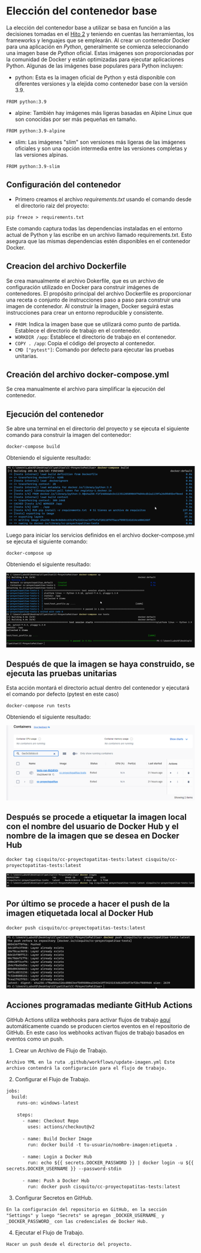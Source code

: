 # Elección del contenedor base

La elección del contenedor base a utilizar se basa en función a las decisiones tomadas en el [Hito 2](./../hito2/hito2.md) y teniendo en cuentas las herramientas, los frameworks y lenguajes que se emplearán. Al crear un contenedor Docker para una aplicación en _Python_, generalmente se comienza seleccionando una imagen base de _Python_ oficial. Estas imágenes son proporcionadas por la comunidad de Docker y están optimizadas para ejecutar aplicaciones Python. Algunas de las imágenes base populares para Python incluyen:

- python: Esta es la imagen oficial de Python y está disponible con diferentes versiones y la elejida como contenedor base con la versión 3.9.

```text
FROM python:3.9
```

- alpine: También hay imágenes más ligeras basadas en Alpine Linux que son conocidas por ser más pequeñas en tamaño.

```text
FROM python:3.9-alpine
```

- slim: Las imágenes "slim" son versiones más ligeras de las imágenes oficiales y son una opción intermedia entre las versiones completas y las versiones alpinas.

```text
FROM python:3.9-slim
```

## Configuración del contenedor

- Primero creamos el archivo _requirements.txt_ usando el comando desde el directorio raiz del proyecto:

```text
pip freeze > requirements.txt
```

Este comando captura todas las dependencias instaladas en el entorno actual de Python y las escribe en un archivo llamado requirements.txt. Esto asegura que las mismas dependencias estén disponibles en el contenedor Docker.

## Creacion del archivo Dockerfile

Se crea manualmente el archivo Dokerfile, que es un archivo de configuración utilizado en Docker para construir imágenes de contenedores. El propósito principal del archivo Dockerfile es proporcionar una receta o conjunto de instrucciones paso a paso para construir una imagen de contenedor. Al construir la imagen, Docker seguirá estas instrucciones para crear un entorno reproducible y consistente.

- `FROM`: Indica la imagen base que se utilizará como punto de partida. Establece el directorio de trabajo en el contenedor.
- `WORKDIR /app`: Establece el directorio de trabajo en el contenedor.
- `COPY . /app`: Copia el código del proyecto al contenedor.
- `CMD ["pytest"]`: Comando por defecto para ejecutar las pruebas unitarias.

## Creación del archivo docker-compose.yml

Se crea manualmente el archivo para simplificar la ejecución del contenedor.

## Ejecución del contenedor

Se abre una terminal en el directorio del proyecto y se ejecuta el siguiente comando para construir la imagen del contenedor:

```text
docker-compose build
```

Obteniendo el siguiente resultado:

![docker build](/docs/img/docker_1.png)

Luego para iniciar los servicios definidos en el archivo docker-compose.yml se ejecuta el siguiente comando:

```text
docker-compose up
```

Obteniendo el siguiente resultado:

![docker up](/docs/img/docker_2.png)

## Después de que la imagen se haya construido, se ejecuta las pruebas unitarias

Esta acción montará el directorio actual dentro del contenedor y ejecutará el comando por defecto (pytest en este caso)

```text
docker-compose run tests
```

Obteniendo el siguiente resultado:

![docker tests](/docs/img/docker_3.png)

## Después se procede a etiquetar la imagen local con el nombre del usuario de Docker Hub y el nombre de la imagen que se desea en Docker Hub

```text
docker tag cisquito/cc-proyectopatitas-tests:latest cisquito/cc-proyectopatitas-tests:latest
```

![docker tag](/docs/img/docker_4.png)

## Por último se procede a hacer el push de la imagen etiquetada local al Docker Hub

```text
docker push cisquito/cc-proyectopatitas-tests:latest
```

![docker push](/docs/img/docker_5.png)

## Acciones programadas mediante GitHub Actions

GitHub Actions utiliza webhooks para activar flujos de trabajo [aquí](https://github.com/faguilera1952/CC-ProyectoPatitas/blob/main/github/workflows/update-imagen.yml) automáticamente cuando se producen ciertos eventos en el repositorio de GitHub. En este caso los webhooks activan flujos de trabajo basados en eventos como un push.

1. Crear un Archivo de Flujo de Trabajo.

```text
Archivo YML en la ruta .github/workflows/update-imagen.yml Este archivo contendrá la configuración para el flujo de trabajo.
```

2. Configurar el Flujo de Trabajo.

```text
jobs:
  build:
    runs-on: windows-latest

    steps:
      - name: Checkout Repo
        uses: actions/checkout@v2

      - name: Build Docker Image
        run: docker build -t tu-usuario/nombre-imagen:etiqueta .

      - name: Login a Docker Hub
        run: echo ${{ secrets.DOCKER_PASSWORD }} | docker login -u ${{ secrets.DOCKER_USERNAME }} --password-stdin

      - name: Push a Docker Hub
        run: docker push cisquito/cc-proyectopatitas-tests:latest

```

3. Configurar Secretos en GitHub.

```text
En la configuración del repositorio en GitHub, en la sección "Settings" y luego "Secrets" se agregan _DOCKER_USERNAME_ y _DOCKER_PASSWORD_ con las credenciales de Docker Hub.
```

4. Ejecutar el Flujo de Trabajo.

```text
Hacer un push desde el directorio del proyecto.
```
